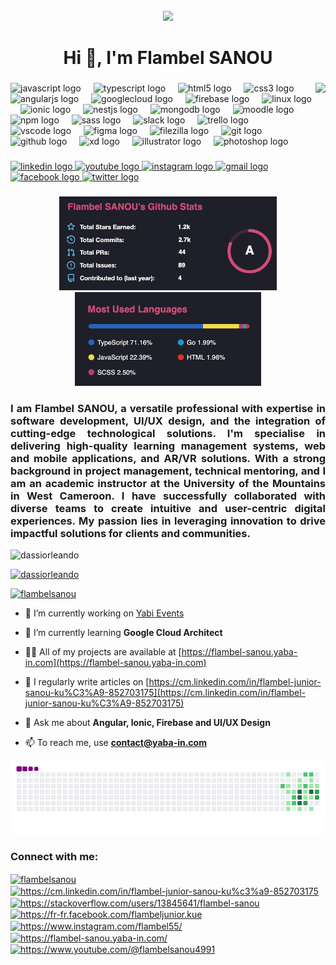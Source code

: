 <br clear="both">
<div align="center">
  <img height="" src="https://scontent-fra3-1.xx.fbcdn.net/v/t39.30808-6/463979862_2776790289147832_7442758266241840953_n.png?_nc_cat=105&ccb=1-7&_nc_sid=cc71e4&_nc_ohc=_sVHSUqLGGgQ7kNvgEchF8f&_nc_zt=23&_nc_ht=scontent-fra3-1.xx&_nc_gid=AJ8QgZ1wq2UrcwXCGMTru0O&oh=00_AYCtuKQ42ljrkHw_MGG4oJuv7UP9u1dI91lF7rxJwELg7A&oe=67875161"  />
</div>


###

<h1 align="center">Hi 👋, I'm Flambel SANOU</h1>

###

<img align="right" height="150" src="https://ci3.googleusercontent.com/meips/ADKq_NYUvlJkJ_uYzNnKsSvgFBF_ncBfOvLsd0Xorh0C1iiYuImRIIcRuwt02_CB2fhCCbengUx4hUtS8E4Ueqy9U2jh-P1Hf7XF8mtipL3_qHuXyPcKZn-vVyl4=s0-d-e1-ft#https://img2.gimm.io/6a6c91ab-35e0-41ed-90f3-741adc374062/image.png"  />

###

<div align="left">
  <img src="https://cdn.jsdelivr.net/gh/devicons/devicon/icons/javascript/javascript-original.svg" height="30" alt="javascript logo"  />
  <img width="12" />
  <img src="https://cdn.jsdelivr.net/gh/devicons/devicon/icons/typescript/typescript-original.svg" height="30" alt="typescript logo"  />
  <img width="12" />
  <img src="https://cdn.jsdelivr.net/gh/devicons/devicon/icons/html5/html5-original.svg" height="30" alt="html5 logo"  />
  <img width="12" />
  <img src="https://cdn.jsdelivr.net/gh/devicons/devicon/icons/css3/css3-original.svg" height="30" alt="css3 logo"  />
  <img width="12" />
  <img src="https://cdn.jsdelivr.net/gh/devicons/devicon/icons/angularjs/angularjs-original.svg" height="30" alt="angularjs logo"  />
  <img width="12" />
  <img src="https://cdn.jsdelivr.net/gh/devicons/devicon/icons/googlecloud/googlecloud-original.svg" height="30" alt="googlecloud logo"  />
  <img width="12" />
  <img src="https://cdn.jsdelivr.net/gh/devicons/devicon/icons/firebase/firebase-plain.svg" height="30" alt="firebase logo"  />
  <img width="12" />
  <img src="https://cdn.jsdelivr.net/gh/devicons/devicon/icons/linux/linux-original.svg" height="30" alt="linux logo"  />
  <img width="12" />
  <img src="https://cdn.jsdelivr.net/gh/devicons/devicon/icons/ionic/ionic-original.svg" height="30" alt="ionic logo"  />
  <img width="12" />
  <img src="https://cdn.jsdelivr.net/gh/devicons/devicon/icons/nestjs/nestjs-original.svg" height="30" alt="nestjs logo"  />
  <img width="12" />
  <img src="https://cdn.jsdelivr.net/gh/devicons/devicon/icons/mongodb/mongodb-original.svg" height="30" alt="mongodb logo"  />
  <img width="12" />
  <img src="https://cdn.jsdelivr.net/gh/devicons/devicon/icons/moodle/moodle-original.svg" height="30" alt="moodle logo"  />
  <img width="12" />
  <img src="https://cdn.jsdelivr.net/gh/devicons/devicon/icons/npm/npm-original-wordmark.svg" height="30" alt="npm logo"  />
  <img width="12" />
  <img src="https://cdn.jsdelivr.net/gh/devicons/devicon/icons/sass/sass-original.svg" height="30" alt="sass logo"  />
  <img width="12" />
  <img src="https://cdn.jsdelivr.net/gh/devicons/devicon/icons/slack/slack-original.svg" height="30" alt="slack logo"  />
  <img width="12" />
  <img src="https://cdn.jsdelivr.net/gh/devicons/devicon/icons/trello/trello-plain.svg" height="30" alt="trello logo"  />
  <img width="12" />
  <img src="https://cdn.jsdelivr.net/gh/devicons/devicon/icons/vscode/vscode-original.svg" height="30" alt="vscode logo"  />
  <img width="12" />
  <img src="https://cdn.jsdelivr.net/gh/devicons/devicon/icons/figma/figma-original.svg" height="30" alt="figma logo"  />
  <img width="12" />
  <img src="https://cdn.jsdelivr.net/gh/devicons/devicon/icons/filezilla/filezilla-plain.svg" height="30" alt="filezilla logo"  />
  <img width="12" />
  <img src="https://cdn.jsdelivr.net/gh/devicons/devicon/icons/git/git-original.svg" height="30" alt="git logo"  />
  <img width="12" />
  <img src="https://cdn.jsdelivr.net/gh/devicons/devicon/icons/github/github-original.svg" height="30" alt="github logo"  />
  <img width="12" />
  <img src="https://cdn.jsdelivr.net/gh/devicons/devicon/icons/xd/xd-plain.svg" height="30" alt="xd logo"  />
  <img width="12" />
  <img src="https://cdn.jsdelivr.net/gh/devicons/devicon/icons/illustrator/illustrator-plain.svg" height="30" alt="illustrator logo"  />
  <img width="12" />
  <img src="https://cdn.jsdelivr.net/gh/devicons/devicon/icons/photoshop/photoshop-plain.svg" height="30" alt="photoshop logo"  />
</div>

###

<div align="left">
  <a href="https://linkedin.com/in/https://cm.linkedin.com/in/flambel-junior-sanou-ku%c3%a9-852703175" target="_blank">
    <img src="https://img.shields.io/static/v1?message=LinkedIn&logo=linkedin&label=&color=0077B5&logoColor=white&labelColor=&style=for-the-badge" height="35" alt="linkedin logo"  />
  </a>
  <a href="https://www.youtube.com/c/https://www.youtube.com/@flambelsanou4991" target="_blank">
    <img src="https://img.shields.io/static/v1?message=Youtube&logo=youtube&label=&color=FF0000&logoColor=white&labelColor=&style=for-the-badge" height="35" alt="youtube logo"  />
  </a>
  <a href="https://instagram.com/https://www.instagram.com/flambel55/" target="_blank">
    <img src="https://img.shields.io/static/v1?message=Instagram&logo=instagram&label=&color=E4405F&logoColor=white&labelColor=&style=for-the-badge" height="35" alt="instagram logo"  />
  </a>
  <a href="contact@yaba-in.com" target="_blank">
    <img src="https://img.shields.io/static/v1?message=Gmail&logo=gmail&label=&color=D14836&logoColor=white&labelColor=&style=for-the-badge" height="35" alt="gmail logo"  />
  </a>
  <a href="https://fb.com/https://fr-fr.facebook.com/flambeljunior.kue" target="_blank">
    <img src="https://img.shields.io/static/v1?message=Facebook&logo=facebook&label=&color=1877F2&logoColor=white&labelColor=&style=for-the-badge" height="35" alt="facebook logo"  />
  </a>
  <a href="https://twitter.com/FlambelSANOU" target="_blank">
    <img src="https://img.shields.io/static/v1?message=Twitter&logo=twitter&label=&color=1DA1F2&logoColor=white&labelColor=&style=for-the-badge" height="35" alt="twitter logo"  />
  </a>
</div>

###
###
<div align="center">
  <img src=".github/Screen00.png" height="150" alt="stats graph"  />
  <img src=".github/Screen2.png" height="150" alt="languages graph"  />
</div>

###
###
<h3 align="justify">I am Flambel SANOU, a versatile professional with expertise in software development, UI/UX design, and the integration of cutting-edge technological solutions. I'm specialise in delivering high-quality learning management systems, web and mobile applications, and AR/VR solutions. With a strong background in project management, technical mentoring, and I am an academic instructor at the University of the Mountains in West Cameroon. I have successfully collaborated with diverse teams to create intuitive and user-centric digital experiences. My passion lies in leveraging innovation to drive impactful solutions for clients and communities.</h3>

<p align="left"> <img src="https://komarev.com/ghpvc/?username=dassiorleando&label=Profile%20views&color=0e75b6&style=flat" alt="dassiorleando" /> </p>

<p align="left"> <a href="https://github.com/ryo-ma/github-profile-trophy"><img src="https://github-profile-trophy.vercel.app/?username=dassiorleando" alt="dassiorleando" /></a> </p>

<p align="left"> <a href="https://twitter.com/flambelsanou" target="blank"><img src="https://img.shields.io/twitter/follow/flambelsanou?logo=twitter&style=for-the-badge" alt="flambelsanou" /></a> </p>

- 🔭 I’m currently working on [Yabi Events](https://yabi.cm)

- 🌱 I’m currently learning **Google Cloud Architect**

- 👨‍💻 All of my projects are available at [https://flambel-sanou.yaba-in.com](https://flambel-sanou.yaba-in.com)

- 📝 I regularly write articles on [https://cm.linkedin.com/in/flambel-junior-sanou-ku%C3%A9-852703175](https://cm.linkedin.com/in/flambel-junior-sanou-ku%C3%A9-852703175)

- 💬 Ask me about **Angular, Ionic, Firebase and UI/UX Design**

- 📫 To reach me, use **contact@yaba-in.com**


<img src="github_snake.gif" alt="Snake animation" />


<h3 align="left">Connect with me:</h3>
<p align="left">
<a href="https://twitter.com/flambelsanou" target="blank"><img align="center" src="https://raw.githubusercontent.com/rahuldkjain/github-profile-readme-generator/master/src/images/icons/Social/twitter.svg" alt="flambelsanou" height="30" width="40" /></a>
<a href="https://linkedin.com/in/https://cm.linkedin.com/in/flambel-junior-sanou-ku%c3%a9-852703175" target="blank"><img align="center" src="https://raw.githubusercontent.com/rahuldkjain/github-profile-readme-generator/master/src/images/icons/Social/linked-in-alt.svg" alt="https://cm.linkedin.com/in/flambel-junior-sanou-ku%c3%a9-852703175" height="30" width="40" /></a>
<a href="https://stackoverflow.com/users/https://stackoverflow.com/users/13845641/flambel-sanou" target="blank"><img align="center" src="https://raw.githubusercontent.com/rahuldkjain/github-profile-readme-generator/master/src/images/icons/Social/stack-overflow.svg" alt="https://stackoverflow.com/users/13845641/flambel-sanou" height="30" width="40" /></a>
<a href="https://fb.com/https://fr-fr.facebook.com/flambeljunior.kue" target="blank"><img align="center" src="https://raw.githubusercontent.com/rahuldkjain/github-profile-readme-generator/master/src/images/icons/Social/facebook.svg" alt="https://fr-fr.facebook.com/flambeljunior.kue" height="30" width="40" /></a>
<a href="https://instagram.com/https://www.instagram.com/flambel55/" target="blank"><img align="center" src="https://raw.githubusercontent.com/rahuldkjain/github-profile-readme-generator/master/src/images/icons/Social/instagram.svg" alt="https://www.instagram.com/flambel55/" height="30" width="40" /></a>
<a href="https://dribbble.com/https://flambel-sanou.yaba-in.com/" target="blank"><img align="center" src="https://raw.githubusercontent.com/rahuldkjain/github-profile-readme-generator/master/src/images/icons/Social/dribbble.svg" alt="https://flambel-sanou.yaba-in.com/" height="30" width="40" /></a>
<a href="https://www.youtube.com/c/https://www.youtube.com/@flambelsanou4991" target="blank"><img align="center" src="https://raw.githubusercontent.com/rahuldkjain/github-profile-readme-generator/master/src/images/icons/Social/youtube.svg" alt="https://www.youtube.com/@flambelsanou4991" height="30" width="40" /></a>
</p>



###
